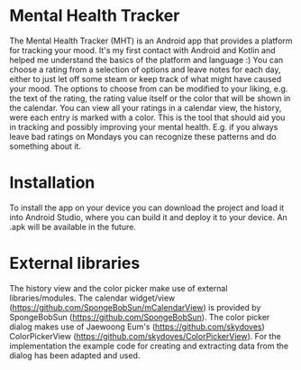 # Mental Health Tracker

The Mental Health Tracker (MHT) is an Android app that provides a platform for tracking your mood.
It's my first contact with Android and Kotlin and helped me understand the basics of the platform and language :)
You can choose a rating from a selection of options and leave notes for each day, either to just let off some steam or keep track of what might have caused your mood.
The options to choose from can be modified to your liking, e.g. the text of the rating, the rating value itself or the color that will be shown in the calendar.
You can view all your ratings in a calendar view, the history, were each entry is marked with a color. This is the tool that should aid you in tracking and possibly improving your mental health.
E.g. if you always leave bad ratings on Mondays you can recognize these patterns and do something about it.

# Installation

To install the app on your device you can download the project and load it into Android Studio, where you can build it and deploy it to your device.
An .apk will be available in the future.

# External libraries

The history view and the color picker make use of external libraries/modules.
The calendar widget/view (https://github.com/SpongeBobSun/mCalendarView) is provided by SpongeBobSun (https://github.com/SpongeBobSun).
The color picker dialog makes use of Jaewoong Eum's (https://github.com/skydoves) ColorPickerView (https://github.com/skydoves/ColorPickerView).
For the implementation the example code for creating and extracting data from the dialog has been adapted and used.

